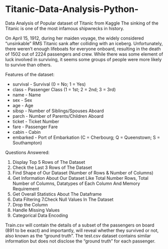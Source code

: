 # Titanic-Data-Analysis-Python-
Data Analysis of Popular dataset of Titanic from Kaggle
The sinking of the Titanic is one of the most infamous shipwrecks in history.

On April 15, 1912, during her maiden voyage, the widely considered “unsinkable” RMS Titanic sank after colliding with an iceberg. Unfortunately, there weren’t enough lifeboats for everyone onboard, resulting in the death of 1502 out of 2224 passengers and crew.
While there was some element of luck involved in surviving, it seems some groups of people were more likely to survive than others.

Features of the dataset: 
- survival - Survival (0 = No; 1 = Yes)
- class - Passenger Class (1 = 1st; 2 = 2nd; 3 = 3rd)
- name - Name
- sex - Sex
- age - Age
- sibsp - Number of Siblings/Spouses Aboard
- parch - Number of Parents/Children Aboard
- ticket - Ticket Number
- fare - Passenger Fare
- cabin - Cabin
- embarked - Port of Embarkation (C = Cherbourg; Q = Queenstown; S = Southampton)


Questions Answered: 
1. Display Top 5 Rows of The Dataset
2. Check the Last 3 Rows of The Dataset
3. Find Shape of Our Dataset (Number of Rows & Number of Columns)
4. Get Information About Our Dataset Like Total Number Rows, Total Number of Columns, Datatypes of Each Column And Memory Requirement
5. Get Overall Statistics About The Dataframe
6. Data Filtering
7.Check Null Values In The Dataset
8. Drop the Column
9. Handle Missing Values
10. Categorical Data Encoding

Train.csv will contain the details of a subset of the passengers on board (891 to be exact) and importantly, will reveal whether they survived or not, also known as the “ground truth”.
The test.csv dataset contains similar information but does not disclose the “ground truth” for each passenger.  

